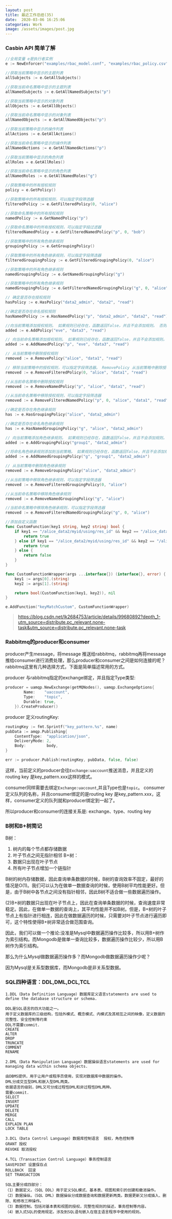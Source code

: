 ```yaml
---
layout: post
title: 最近工作总结(35)
date:  2020-03-06 16:25:06
categories: Work
image: /assets/images/post.jpg
---
```


### Casbin API 简单了解

```go
//全局变量 e是执行者实例
e := NewEnforcer("examples/rbac_model.conf", "examples/rbac_policy.csv")

//获取当前策略中显示的主题列表
allSubjects := e.GetAllSubjects()

//获取当前命名策略中显示的主题列表
allNamedSubjects := e.GetAllNamedSubjects("p")

//获取当前策略中显示的对象列表
allObjects := e.GetAllObjects()

//获取当前命名策略中显示的对象列表
allNamedObjects := e.GetAllNamedObjects("p")

//获取当前策略中显示的操作列表
allActions := e.GetAllActions()

//获取当前命名策略中显示的操作列表
allNamedActions := e.GetAllNamedActions("p")

//获取当前策略中显示的角色列表
allRoles = e.GetAllRoles()

//获取当前命名策略中显示的角色列表
allNamedRoles := e.GetAllNamedRoles("g")

//获取策略中的所有授权规则
policy = e.GetPolicy()

//获取策略中的所有授权规则，可以指定字段筛选器
filteredPolicy := e.GetFilteredPolicy(0, "alice")

//获取命名策略中的所有授权规则
namedPolicy := e.GetNamedPolicy("p")

//获取命名策略中的所有授权规则，可以指定字段过滤器
filteredNamedPolicy = e.GetFilteredNamedPolicy("p", 0, "bob")

//获取策略中的所有角色继承规则
groupingPolicy := e.GetGroupingPolicy()

//获取策略中的所有角色继承规则，可以指定字段筛选器
filteredGroupingPolicy := e.GetFilteredGroupingPolicy(0, "alice")

//获取策略中的所有角色继承规则
namedGroupingPolicy := e.GetNamedGroupingPolicy("g")

//获取策略中的所有角色继承规则
namedGroupingPolicy := e.GetFilteredNamedGroupingPolicy("g", 0, "alice")

// 确定是否存在授权规则
hasPolicy := e.HasPolicy("data2_admin", "data2", "read")

//确定是否存在命名授权规则
hasNamedPolicy := e.HasNamedPolicy("p", "data2_admin", "data2", "read")

//向当前策略添加授权规则。 如果规则已经存在，函数返回false，并且不会添加规则。 否则，函数通过添加新规则并返回true
added := e.AddPolicy("eve", "data3", "read")

// 向当前命名策略添加授权规则。 如果规则已经存在，函数返回false，并且不会添加规则。 否则，函数通过添加新规则并返回true
added := e.AddNamedPolicy("p", "eve", "data3", "read")

// 从当前策略中删除授权规则
removed := e.RemovePolicy("alice", "data1", "read")

// 移除当前策略中的授权规则，可以指定字段筛选器。 RemovePolicy 从当前策略中删除授权规则
removed := e.RemoveFilteredPolicy(0, "alice", "data1", "read")

//从当前命名策略中删除授权规则
removed := e.RemoveNamedPolicy("p", "alice", "data1", "read")

//从当前命名策略中移除授权规则，可以指定字段筛选器
removed := e.RemoveFilteredNamedPolicy("p", 0, "alice", "data1", "read")

//确定是否存在角色继承规则
has := e.HasGroupingPolicy("alice", "data2_admin")

//确定是否存在命名角色继承规则
has := e.HasNamedGroupingPolicy("g", "alice", "data2_admin")

// 向当前策略添加角色继承规则。 如果规则已经存在，函数返回false，并且不会添加规则。 如果规则已经存在，函数返回false，并且不会添加规则
added := e.AddGroupingPolicy("group1", "data2_admin")

//将命名角色继承规则添加到当前策略。 如果规则已经存在，函数返回false，并且不会添加规则。 否则，函数通过添加新规则并返回true
added := e.AddNamedGroupingPolicy("g", "group1", "data2_admin")

// 从当前策略中删除角色继承规则
removed := e.RemoveGroupingPolicy("alice", "data2_admin")

//从当前策略中移除角色继承规则，可以指定字段筛选器
removed := e.RemoveFilteredGroupingPolicy(0, "alice")

//从当前命名策略中移除角色继承规则
removed := e.RemoveNamedGroupingPolicy("g", "alice")

//当前命名策略中移除角色继承规则，可以指定字段筛选器
removed := e.RemoveFilteredNamedGroupingPolicy("g", 0, "alice")

//添加自定义函数
func CustomFunction(key1 string, key2 string) bool {
    if key1 == "/alice_data2/myid/using/res_id" && key2 == "/alice_data/:resource" {
        return true
    } else if key1 == "/alice_data2/myid/using/res_id" && key2 == "/alice_data2/:id/using/:resId" {
        return true
    } else {
        return false
    }
}

func CustomFunctionWrapper(args ...interface{}) (interface{}, error) {
    key1 := args[0].(string)
    key2 := args[1].(string)

    return bool(CustomFunction(key1, key2)), nil
}

e.AddFunction("keyMatchCustom", CustomFunctionWrapper)
```
>https://blog.csdn.net/lk2684753/article/details/99680892?depth_1-utm_source=distribute.pc_relevant.none-task&utm_source=distribute.pc_relevant.none-task

### Rabbitmq的producer和consumer
producer产生message，将message 推送给rabbitmq，rabbitmq再将message推给consumer进行消费处理，那么producer和consumer之间是如何连接的呢？rabbitmq这里有几种选择方式，下面是简单描述常用的方式。

producer 与rabbitmq指定的exchange绑定，并且指定Type类型:
```go
producer = uamqp.NewExchange(getMQNodes(), uamqp.ExchangeOptions{
		Name:    "uaccount",
		Type:    "topic",
		Durable: true,
	}).CreateProducer()
```

producer 定义routingKey:
```go
routingKey := fmt.Sprintf("key_pattern.%s", name)
pubData := amqp.Publishing{
	ContentType:  "application/json",
	DeliveryMode: 2,
	Body:         body,
}

err := producer.Publish(routingKey, pubData, false, false)
```
这样，当前定义的producer会往`Exchange:uaccount`推送消息，并且定义的routing key 是key_pattern.xxx这样的模式。

consumer同样需要去绑定`Exchange:uaccount`,并且Type也是`topic`。
consumer定义队列的名称，并且consumer绑定的是routing key 是key_pattern.xxx，这样，consumer定义的队列就和producer绑定到一起了。

所以producer和consumer的连接关系是: exchange、type、routing key

### B树和B+树简记
B树：
1. 树内的每个节点都存储数据
2. 叶子节点之间无指针相邻
B+树：
1. 数据只出现在叶子节点
2. 所有叶子节点增加一个链指针

B树的树内存储数据，因此查询单条数据的时候，B树的查询效率不固定，最好的情况是O(1)。我们可以认为在做单一数据查询的时候，使用B树平均性能更好。但是，由于B树中各节点之间没有指针相邻，因此B树不适合做一些数据遍历操作。

(2)B+树的数据只出现在叶子节点上，因此在查询单条数据的时候，查询速度非常稳定。因此，在做单一数据的查询上，其平均性能并不如B树。但是，B+树的叶子节点上有指针进行相连，因此在做数据遍历的时候，只需要对叶子节点进行遍历即可，这个特性使得B+树非常适合做范围查询。

因此，我们可以做一个推论:没准是Mysql中数据遍历操作比较多，所以用B+树作为索引结构。而Mongodb是做单一查询比较多，数据遍历操作比较少，所以用B树作为索引结构。

那么为什么Mysql做数据遍历操作多？而Mongodb做数据遍历操作少呢？

因为Mysql是关系型数据库，而Mongodb是非关系型数据。

### SQL四种语言：DDL,DML,DCL,TCL 

```
1.DDL（Data Definition Language）数据库定义语言statements are used to define the database structure or schema.

DDL是SQL语言的四大功能之一。
用于定义数据库的三级结构，包括外模式、概念模式、内模式及其相互之间的映像，定义数据的完整性、安全控制等约束
DDL不需要commit.
CREATE
ALTER
DROP
TRUNCATE
COMMENT
RENAME

2.DML（Data Manipulation Language）数据操纵语言statements are used for managing data within schema objects.

由DBMS提供，用于让用户或程序员使用，实现对数据库中数据的操作。
DML分成交互型DML和嵌入型DML两类。
依据语言的级别，DML又可分成过程性DML和非过程性DML两种。
需要commit.
SELECT
INSERT
UPDATE
DELETE
MERGE
CALL
EXPLAIN PLAN
LOCK TABLE

3.DCL（Data Control Language）数据库控制语言  授权，角色控制等
GRANT 授权
REVOKE 取消授权

4.TCL（Transaction Control Language）事务控制语言
SAVEPOINT 设置保存点
ROLLBACK  回滚
SET TRANSACTION

SQL主要分成四部分：
（1）数据定义。（SQL DDL）用于定义SQL模式、基本表、视图和索引的创建和撤消操作。
（2）数据操纵。（SQL DML）数据操纵分成数据查询和数据更新两类。数据更新又分成插入、删除、和修改三种操作。
（3）数据控制。包括对基本表和视图的授权，完整性规则的描述，事务控制等内容。
（4）嵌入式SQL的使用规定。涉及到SQL语句嵌入在宿主语言程序中使用的规则。
```
